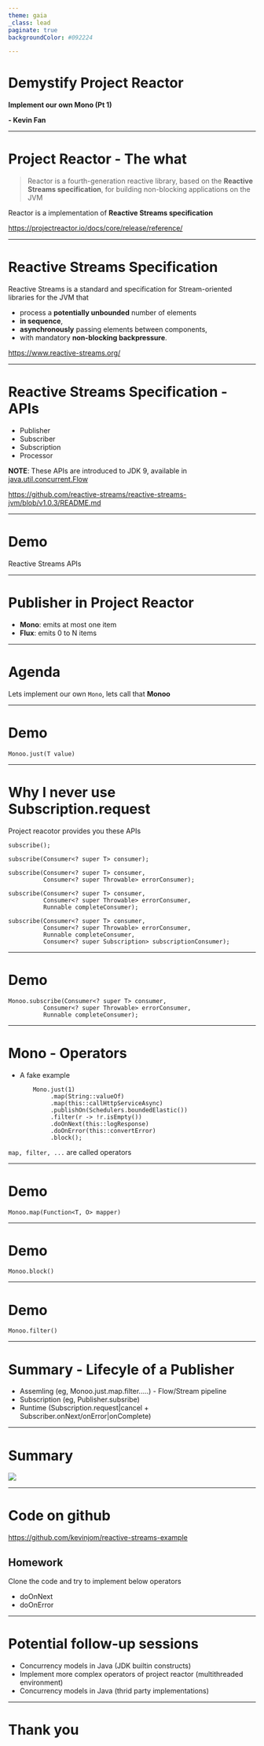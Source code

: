 ```yaml
---
theme: gaia
_class: lead
paginate: true
backgroundColor: #092224

---
```


# **Demystify Project Reactor**

**Implement our own Mono (Pt 1)**

**- Kevin Fan**

---

# Project Reactor - The what

> Reactor is a fourth-generation reactive library, based on the **Reactive Streams specification**, for building non-blocking applications on the JVM

Reactor is a implementation of **Reactive Streams specification**

<https://projectreactor.io/docs/core/release/reference/>

---

# Reactive Streams Specification

Reactive Streams is a standard and specification for Stream-oriented libraries for the JVM that

- process a **potentially unbounded** number of elements
- **in sequence**,
- **asynchronously** passing elements between components,
- with mandatory **non-blocking backpressure**.

<https://www.reactive-streams.org/>

---

# Reactive Streams Specification - APIs

- Publisher
- Subscriber
- Subscription
- Processor

**NOTE**: These APIs are introduced to JDK 9, available in [java.util.concurrent.Flow](https://docs.oracle.com/javase/9/docs/api/java/util/concurrent/Flow.html) 

<https://github.com/reactive-streams/reactive-streams-jvm/blob/v1.0.3/README.md>

---

# Demo

Reactive Streams APIs

---

# Publisher in Project Reactor

- **Mono**: emits at most one item 
- **Flux**: emits 0 to N items

---

# Agenda

Lets implement our own `Mono`, lets call that **Monoo**

---

# **Demo** 

```
Monoo.just(T value)
```

---

# Why I never use Subscription.request


Project reacotor provides you these APIs

```
subscribe(); 

subscribe(Consumer<? super T> consumer); 

subscribe(Consumer<? super T> consumer,
          Consumer<? super Throwable> errorConsumer); 

subscribe(Consumer<? super T> consumer,
          Consumer<? super Throwable> errorConsumer,
          Runnable completeConsumer); 

subscribe(Consumer<? super T> consumer,
          Consumer<? super Throwable> errorConsumer,
          Runnable completeConsumer,
          Consumer<? super Subscription> subscriptionConsumer); 
```

---

# **Demo** 

```
Monoo.subscribe(Consumer<? super T> consumer,
          Consumer<? super Throwable> errorConsumer,
          Runnable completeConsumer); 
```

---

# Mono - Operators

- A fake example

```
       Mono.just(1)
            .map(String::valueOf)
            .map(this::callHttpServiceAsync)
            .publishOn(Schedulers.boundedElastic())
            .filter(r -> !r.isEmpty())
            .doOnNext(this::logResponse)
            .doOnError(this::convertError)
            .block();
```

`map, filter, ...` are called operators

---

# **Demo** 

```
Monoo.map(Function<T, O> mapper)
```

---

# **Demo** 

```
Monoo.block()
```

---

# **Demo** 

```
Monoo.filter()
```

---

# Summary - Lifecyle of a Publisher

- Assemling (eg, Monoo.just.map.filter.....) - Flow/Stream pipeline
- Subscription (eg, Publisher.subsribe) 
- Runtime (Subscription.request|cancel + Subscriber.onNext/onError|onComplete)

---

# Summary

![](flow.png)

---

# Code on github
<https://github.com/kevinjom/reactive-streams-example>

## Homework

Clone the code and try to implement below operators

- doOnNext
- doOnError

---

# Potential follow-up sessions

- Concurrency models in Java (JDK builtin constructs)
- Implement more complex operators of project reactor (multithreaded environment)
- Concurrency models in Java (thrid party implementations)

---

# **Thank you**
